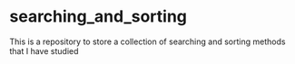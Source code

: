 # searching_and_sorting
This is a repository to store a collection of searching and sorting methods that I have studied
